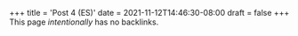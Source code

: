 +++
title = 'Post 4 (ES)'
date = 2021-11-12T14:46:30-08:00
draft = false
+++
This page _intentionally_ has no backlinks.
